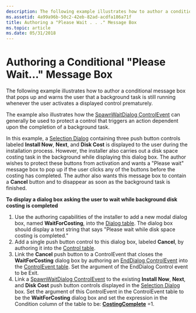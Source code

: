 ```yaml
---
description: The following example illustrates how to author a conditional message box that pops up and warns the user that a background task is still running whenever the user activates a displayed control prematurely.
ms.assetid: 4a99a96b-50c2-42eb-82ad-acdfa186a71f
title: Authoring a "Please Wait . . ." Message Box
ms.topic: article
ms.date: 05/31/2018
---
```


# Authoring a Conditional "Please Wait..." Message Box

The following example illustrates how to author a conditional message box that pops up and warns the user that a background task is still running whenever the user activates a displayed control prematurely.

The example also illustrates how the [SpawnWaitDialog ControlEvent](spawnwaitdialog-controlevent.md) can generally be used to protect a control that triggers an action dependent upon the completion of a background task.

In this example, a [Selection Dialog](selection-dialog.md) containing three push button controls labeled **Install Now**, **Next**, and **Disk Cost** is displayed to the user during the installation process. However, the installer also carries out a disk space costing task in the background while displaying this dialog box. The author wishes to protect these buttons from activation and wants a "Please wait" message box to pop up if the user clicks any of the buttons before the costing has completed. The author also wants this message box to contain a **Cancel** button and to disappear as soon as the background task is finished.

**To display a dialog box asking the user to wait while background disk costing is completed**

1.  Use the authoring capabilities of the installer to add a new modal dialog box, named **WaitForCosting**, into the [Dialog table](dialog-table.md). The dialog box should display a text string that says "Please wait while disk space costing is completed."
2.  Add a single push button control to this dialog box, labeled **Cancel**, by authoring it into the [Control table](control-table.md).
3.  Link the **Cancel** push button to a ControlEvent that closes the **WaitForCosting** dialog box by authoring an [EndDialog ControlEvent](enddialog-controlevent.md) into the [ControlEvent table](controlevent-table.md). Set the argument of the EndDialog Control event to be Exit.
4.  Link a [SpawnWaitDialog ControlEvent](spawnwaitdialog-controlevent.md) to the existing **Install Now**, **Next**, and **Disk Cost** push button controls displayed in the [Selection Dialog](selection-dialog.md) box. Set the argument of this ControlEvent in the ControlEvent table to be the **WaitForCosting** dialog box and set the expression in the Condition column of the table to be: [**CostingComplete**](costingcomplete.md) =1.

 

 




